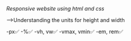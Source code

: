 *Responsive website using html and css*

-->Understanding the units for height and width

-px✅
-%✅
-vh, vw✅
-vmax, vmin✅
-em, rem✅



